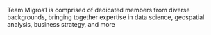 Team Migros1 is comprised of dedicated members from diverse backgrounds, bringing together expertise in data science, geospatial analysis, business strategy, and more
